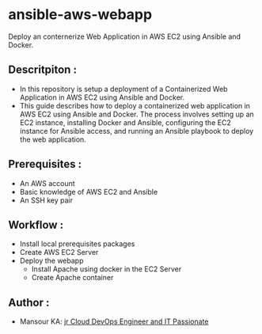 # ansible-aws-webapp
Deploy an conternerize Web Application in AWS EC2 using Ansible and Docker. 


## Descritpiton :

- In this repository is setup a deployment of a Containerized Web Application in AWS EC2 using Ansible and Docker.
- This guide describes how to deploy a containerized web application in AWS EC2 using Ansible and Docker. The process involves setting up an EC2 instance, installing Docker and Ansible, configuring the EC2 instance for Ansible access, and running an Ansible playbook to deploy the web application.

## Prerequisites :

- An AWS account
- Basic knowledge of AWS EC2 and Ansible
- An SSH key pair

## Workflow :

* Install local prerequisites packages
* Create AWS EC2 Server
* Deploy the webapp
    - Install Apache using docker in the EC2 Server
    - Create Apache container


## Author :

- Mansour KA: [jr Cloud DevOps Engineer and IT Passionate]()
